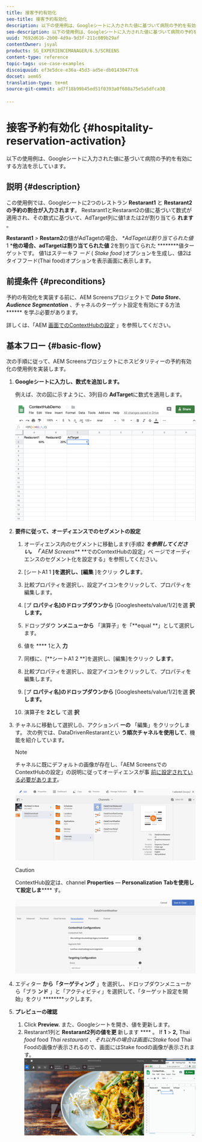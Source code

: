 ```yaml
---
title: 接客予約有効化
seo-title: 接客予約有効化
description: 以下の使用例は、Googleシートに入力された値に基づいて病院の予約を有効にする方法を示しています。
seo-description: 以下の使用例は、Googleシートに入力された値に基づいて病院の予約を有効にする方法を示しています。
uuid: 7692d616-2b00-4d9a-9d3f-211c089b29af
contentOwner: jsyal
products: SG_EXPERIENCEMANAGER/6.5/SCREENS
content-type: reference
topic-tags: use-case-examples
discoiquuid: ef3e5dce-e36a-45d3-ad5e-db01430477c6
docset: aem65
translation-type: tm+mt
source-git-commit: ad7f18b99b45ed51f0393a0f608a75e5a5dfca30

---
```



# 接客予約有効化 {#hospitality-reservation-activation}

以下の使用例は、Googleシートに入力された値に基づいて病院の予約を有効にする方法を示しています。

## 説明 {#description}

この使用例では、Googleシートに2つのレストラン **Restarant1** と **Restarant2の予約の割合が入力されます**。 Restarant1とRestarant2の値に基づいて数式が適用され、その数式に基づいて、AdTarget列に値1または2が割り当てら **れます** 。

**Restarant1** &gt; **Restarn2**&#x200B;の値がAdTagetの場合、 **AdTagetは割り当てられた値* 1 ***他の場合、adTargetは割り当てられた値** 2を割り当てられた ********&#x200B;値ターゲットです。 値1はステーキフ *ード* ( *Stake food* )オプションを生成し、値2はタイフフード(Thai food)オプションを表示画面に表示します。

## 前提条件 {#preconditions}

予約の有効化を実装する前に、AEM Screensプロジェクトで ***Data Store***、 ***Audience Segmentation*** 、チャネルのターゲット設定を有効にする方法 ****** を学ぶ必要があります。

詳しくは、「AEM [画面でのContextHubの設定](configuring-context-hub.md) 」を参照してください。

## 基本フロー {#basic-flow}

次の手順に従って、AEM Screensプロジェクトにホスピタリティーの予約有効化の使用例を実装します。

1. **Googleシートに入力し、数式を追加します。**

   例えば、次の図に示すように、3列目の **AdTarget**&#x200B;に数式を適用します。

   ![screen_shot_2019-04-29at94132am](assets/screen_shot_2019-04-29at94132am.png)

1. **要件に従って、オーディエンスでのセグメントの設定**

   1. オーディエンス内のセグメントに移動します(手順2 ***を参照してください。「** AEM Screens*** **でのContextHubの設定」ペ [](configuring-context-hub.md)ージでオーディエンスのセグメント化を設定する」を参照してください。

   1. [シートA1 1 **]を選択し、[編集** ]をクリッ **クします**。

   1. 比較プロパティを選択し、設定アイコンをクリックして、プロパティを編集します。
   1. [プ **ロパティ名]のドロップダウンから** [Googlesheets/value/1/2]を選 **択します。**

   1. ドロップダウ **ンメニューから** 「演算子」を「**equal **」として選択します。

   1. 値を **** 1と入 **力**

   1. 同様に、[**シートA1 2 **]を選択し、[編集]をクリック **します**。

   1. 比較プロパティを選択し、設定アイコンをクリックして、プロパティを編集します。
   1. [プ **ロパティ名]のドロップダウンから** [Googlesheets/value/1/2]を選 **択します。**

   1. 演算子を **2とし** て選 **択**

1. チャネルに移動して選択し()、アクションバ **ーの** 「編集」をクリックします。 次の例では、DataDrivenRestarantとい **う順次チャネルを使用して**、機能を紹介しています。

   >[!NOTE]
   >
   >チャネルに既にデフォルトの画像が存在し、「AEM ScreensでのContextHubの設定」の説明に従ってオーディエンスが事 [前に設定されている必要があります](configuring-context-hub.md)。

   ![screen_shot_2019-05-08at14652pm](assets/screen_shot_2019-05-08at14652pm.png)

   >[!CAUTION]
   >
   >ContextHub設定は、channel **Properties** — **Personalization** **Tabを使用して設定しま****** す。

   ![screen_shot_2019-05-08at114106am](assets/screen_shot_2019-05-08at114106am.png)

1. エディター **から「ターゲティング** 」を選択し、ドロップダウンメニューから「ブラ **ンド** 」と「アクティビティ」を選択して、「ターゲット設定を開始」をクリ ********&#x200B;ックします。
1. **プレビューの確認**

   1. Click **Preview.** また、Googleシートを開き、値を更新します。
   1. Restarant1列と **Restarant2列の値を更** 新します **** 。 If **1** &gt; **2,** Thai *food* food *Thai restaurant 、それ以外の場合は画面にStake* food Thai Foodの画像が表示されるので、画面にはStake foodの画像が表示されます。
   ![result5](assets/result5.gif)

